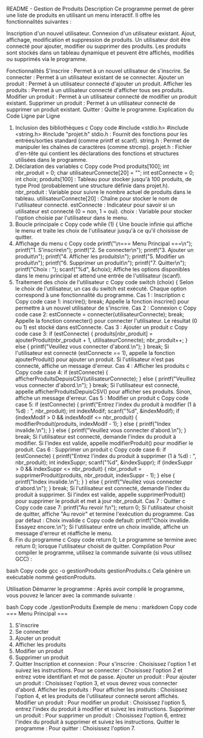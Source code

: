 README - Gestion de Produits
Description
Ce programme permet de gérer une liste de produits en utilisant un menu interactif. Il offre les fonctionnalités suivantes :

Inscription d'un nouvel utilisateur.
Connexion d'un utilisateur existant.
Ajout, affichage, modification et suppression de produits.
Un utilisateur doit être connecté pour ajouter, modifier ou supprimer des produits.
Les produits sont stockés dans un tableau dynamique et peuvent être affichés, modifiés ou supprimés via le programme.

Fonctionnalités
S'inscrire : Permet à un nouvel utilisateur de s'inscrire.
Se connecter : Permet à un utilisateur existant de se connecter.
Ajouter un produit : Permet à un utilisateur connecté d'ajouter un produit.
Afficher les produits : Permet à un utilisateur connecté d'afficher tous ses produits.
Modifier un produit : Permet à un utilisateur connecté de modifier un produit existant.
Supprimer un produit : Permet à un utilisateur connecté de supprimer un produit existant.
Quitter : Quitte le programme.
Explication du Code Ligne par Ligne
1. Inclusion des bibliothèques
c
Copy code
#include <stdio.h>
#include <string.h>
#include "projet.h"
stdio.h : Fournit des fonctions pour les entrées/sorties standard (comme printf et scanf).
string.h : Permet de manipuler les chaînes de caractères (comme strcmp).
projet.h : Fichier d'en-tête qui contient les déclarations des fonctions et structures utilisées dans le programme.
2. Déclaration des variables
c
Copy code
Prod produits[100];
int nbr_produit = 0;
char utilisateurConnecte[20] = "";
int estConnecte = 0;
int choix;
produits[100] : Tableau pour stocker jusqu'à 100 produits, de type Prod (probablement une structure définie dans projet.h).
nbr_produit : Variable pour suivre le nombre actuel de produits dans le tableau.
utilisateurConnecte[20] : Chaîne pour stocker le nom de l'utilisateur connecté.
estConnecte : Indicateur pour savoir si un utilisateur est connecté (0 = non, 1 = oui).
choix : Variable pour stocker l'option choisie par l'utilisateur dans le menu.
3. Boucle principale
c
Copy code
while (1) {
Une boucle infinie qui affiche le menu et traite les choix de l'utilisateur jusqu'à ce qu'il choisisse de quitter.
4. Affichage du menu
c
Copy code
printf("\n=== Menu Principal ===\n");
printf("1. S'inscrire\n");
printf("2. Se connecter\n");
printf("3. Ajouter un produit\n");
printf("4. Afficher les produits\n");
printf("5. Modifier un produit\n");
printf("6. Supprimer un produit\n");
printf("7. Quitter\n");
printf("Choix : ");
scanf("%d", &choix);
Affiche les options disponibles dans le menu principal et attend une entrée de l'utilisateur (scanf).
5. Traitement des choix de l'utilisateur
c
Copy code
switch (choix) {
Selon le choix de l'utilisateur, un cas du switch est exécuté. Chaque option correspond à une fonctionnalité du programme.
Cas 1 : Inscription
c
Copy code
case 1:
    inscrire();
    break;
Appelle la fonction inscrire() pour permettre à un nouvel utilisateur de s'inscrire.
Cas 2 : Connexion
c
Copy code
case 2:
    estConnecte = connecter(utilisateurConnecte);
    break;
Appelle la fonction connecter() pour connecter l'utilisateur. Le résultat (0 ou 1) est stocké dans estConnecte.
Cas 3 : Ajouter un produit
c
Copy code
case 3:
    if (estConnecte) {
        produits[nbr_produit] = ajouterProduit(nbr_produit + 1, utilisateurConnecte);
        nbr_produit++;
    } else {
        printf("Veuillez vous connecter d'abord.\n");
    }
    break;
Si l'utilisateur est connecté (estConnecte == 1), appelle la fonction ajouterProduit() pour ajouter un produit.
Si l'utilisateur n'est pas connecté, affiche un message d'erreur.
Cas 4 : Afficher les produits
c
Copy code
case 4:
    if (estConnecte) {
        afficherProduitsDepuisCSV(utilisateurConnecte);
    } else {
        printf("Veuillez vous connecter d'abord.\n");
    }
    break;
Si l'utilisateur est connecté, appelle afficherProduitsDepuisCSV() pour afficher ses produits. Sinon, affiche un message d'erreur.
Cas 5 : Modifier un produit
c
Copy code
case 5:
    if (estConnecte) {
        printf("Entrez l'index du produit à modifier (1 à %d) : ", nbr_produit);
        int indexModif;
        scanf("%d", &indexModif);
        if (indexModif > 0 && indexModif <= nbr_produit) {
            modifierProduit(produits, indexModif - 1);
        } else {
            printf("Index invalide.\n");
        }
    } else {
        printf("Veuillez vous connecter d'abord.\n");
    }
    break;
Si l'utilisateur est connecté, demande l'index du produit à modifier. Si l'index est valide, appelle modifierProduit() pour modifier le produit.
Cas 6 : Supprimer un produit
c
Copy code
case 6:
    if (estConnecte) {
        printf("Entrez l'index du produit à supprimer (1 à %d) : ", nbr_produit);
        int indexSuppr;
        scanf("%d", &indexSuppr);
        if (indexSuppr > 0 && indexSuppr <= nbr_produit) {
            nbr_produit = supprimerProduit(produits, nbr_produit, indexSuppr - 1);
        } else {
            printf("Index invalide.\n");
        }
    } else {
        printf("Veuillez vous connecter d'abord.\n");
    }
    break;
Si l'utilisateur est connecté, demande l'index du produit à supprimer. Si l'index est valide, appelle supprimerProduit() pour supprimer le produit et met à jour nbr_produit.
Cas 7 : Quitter
c
Copy code
case 7:
    printf("Au revoir !\n");
    return 0;
Si l'utilisateur choisit de quitter, affiche "Au revoir" et termine l'exécution du programme.
Cas par défaut : Choix invalide
c
Copy code
default:
    printf("Choix invalide. Essayez encore.\n");
Si l'utilisateur entre un choix invalide, affiche un message d'erreur et réaffiche le menu.
6. Fin du programme
c
Copy code
return 0;
Le programme se termine avec return 0; lorsque l'utilisateur choisit de quitter.
Compilation
Pour compiler le programme, utilisez la commande suivante (si vous utilisez GCC) :

bash
Copy code
gcc -o gestionProduits gestionProduits.c
Cela génère un exécutable nommé gestionProduits.

Utilisation
Démarrer le programme :
Après avoir compilé le programme, vous pouvez le lancer avec la commande suivante :

bash
Copy code
./gestionProduits
Exemple de menu :
markdown
Copy code
=== Menu Principal ===
1. S'inscrire
2. Se connecter
3. Ajouter un produit
4. Afficher les produits
5. Modifier un produit
6. Supprimer un produit
7. Quitter
Inscription et connexion :
Pour s'inscrire : Choisissez l'option 1 et suivez les instructions.
Pour se connecter : Choisissez l'option 2 et entrez votre identifiant et mot de passe.
Ajouter un produit :
Pour ajouter un produit : Choisissez l'option 3, et vous devrez vous connecter d'abord.
Afficher les produits :
Pour afficher les produits : Choisissez l'option 4, et les produits de l'utilisateur connecté seront affichés.
Modifier un produit :
Pour modifier un produit : Choisissez l'option 5, entrez l'index du produit à modifier et suivez les instructions.
Supprimer un produit :
Pour supprimer un produit : Choisissez l'option 6, entrez l'index du produit à supprimer et suivez les instructions.
Quitter le programme :
Pour quitter : Choisissez l'option 7.
